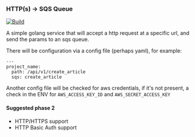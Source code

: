 ### HTTP(s) -> SQS Queue 
[![Build](https://travis-ci.org/markgandolfo/http-to-sqs.svg?branch=master)](https://travis-ci.org/markgandolfo/http-to-sqs)

A simple golang service that will accept a http request at a specific url, and send the params to an sqs queue.

There will be configuration via a config file (perhaps yaml), for example:

    ---
    project_name:
      path: /api/v1/create_article
      sqs: create_article

Another config file will be checked for aws credentials, if it's not present, a check in the ENV for `AWS_ACCESS_KEY_ID` and `AWS_SECRET_ACCESS_KEY`

#### Suggested phase 2

* HTTP/HTTPS support
* HTTP Basic Auth support
